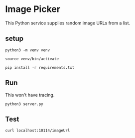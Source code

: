 # Image Picker

This Python service supplies random image URLs from a list.

## setup

`python3 -m venv venv`

`source venv/bin/activate`

`pip install -r requirements.txt`

## Run

This won't have tracing.

`python3 server.py`

## Test

`curl localhost:10114/imageUrl`

